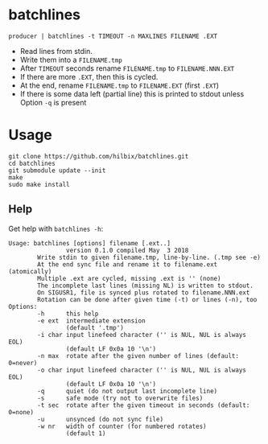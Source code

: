 # batchlines

	producer | batchlines -t TIMEOUT -n MAXLINES FILENAME .EXT

- Read lines from stdin.
- Write them into a `FILENAME.tmp`
- After `TIMEOUT` seconds rename `FILENAME.tmp` to `FILENAME.NNN.EXT`
- If there are more `.EXT`, then this is cycled.
- At the end, rename `FILENAME.tmp` to `FILENAME.EXT` (first `.EXT`)
- If there is some data left (partial line) this is printed to stdout unless Option `-q` is present

# Usage

	git clone https://github.com/hilbix/batchlines.git
	cd batchlines
	git submodule update --init
	make
	sudo make install

## Help

Get help with `batchlines -h`:

```
Usage: batchlines [options] filename [.ext..]
                version 0.1.0 compiled May  3 2018
        Write stdin to given filename.tmp, line-by-line. (.tmp see -e)
        At the end sync file and rename it to filename.ext (atomically)
        Multiple .ext are cycled, missing .ext is '' (none)
        The incomplete last lines (missing NL) is written to stdout.
        On SIGUSR1, file is synced plus rotated to filename.NNN.ext
        Rotation can be done after given time (-t) or lines (-n), too
Options:
        -h      this help
        -e ext  intermediate extension
                (default '.tmp')
        -i char input linefeed character ('' is NUL, NUL is always EOL)
                (default LF 0x0a 10 '\n')
        -n max  rotate after the given number of lines (default: 0=never)
        -o char input linefeed character ('' is NUL, NUL is always EOL)
                (default LF 0x0a 10 '\n')
        -q      quiet (do not output last incomplete line)
        -s      safe mode (try not to overwrite files)
        -t sec  rotate after the given timeout in seconds (default: 0=none)
        -u      unsynced (do not sync file)
        -w nr   width of counter (for numbered rotates)
                (default 1)

```

